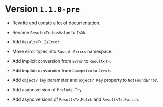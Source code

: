 # Version `1.1.0-pre`

- Rewrite and update a lot of documentation.

- Rename `Result<T>.HasValue` to `IsOk`.

- Add `Result<T>.IsError`.

- Move error types into `Rascal.Errors` namespace.

- Add implicit conversion from `Error` to `Result<T>`.
  
- Add implicit conversion from `Exception` to `Error`.

- Add `object? key` parameter and `object? Key` property to `NotFoundError`.

- Add async version of `Prelude.Try`.

- Add async versions of `Result<T>.Match` and `Result<T>.Switch`.
